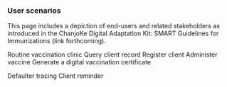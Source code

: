 ### User scenarios

This page includes a depiction of end-users and related stakeholders as introduced in the ChanjoKe Digital Adaptation Kit: SMART Guidelines for Immunizations (link forthcoming).

Routine vaccination clinic
Query client record
Register client
Administer vaccine
Generate a digital vaccination certificate

Defaulter tracing
Client reminder
